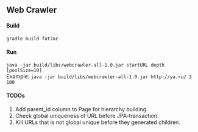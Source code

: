 ## Web Crawler

#### Build
``gradle build fatJar``

#### Run 
``java -jar build/libs/webcrawler-all-1.0.jar startURL depth [poolSize=10]`` <br>
Example: ``java -jar build/libs/webcrawler-all-1.0.jar http://ya.ru/ 3 100`` <br>

#### TODOs
1. Add parent_id column to Page for hierarchy building.
2. Check global uniqueness of URL before JPA-transaction.
3. Kill URLs that is not global unique before they generated children.
